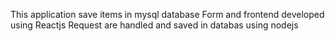 This application save items in mysql database
Form and frontend developed using Reactjs
Request are handled and saved in databas using nodejs

